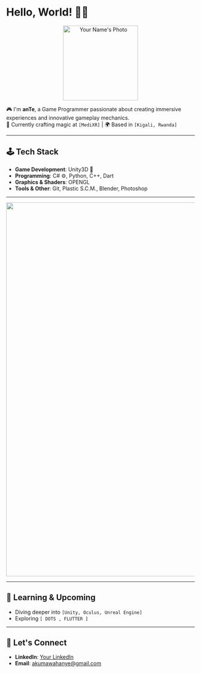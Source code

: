 # Hello, World! 👋🏻

<div align="center">
    <img src="https://github.com/account" alt="Your Name's Photo" width="200">
</div>

🎮 I'm **anTe**, a Game Programmer passionate about creating immersive experiences and innovative gameplay mechanics.  
💼 Currently crafting magic at `[MediXR]` | 🌍 Based in `[Kigali, Rwanda]`

---

## 🕹️ Tech Stack

- **Game Development**: Unity3D 🌌
- **Programming**: C# ⚙️, Python, C++, Dart
- **Graphics & Shaders**: OPENGL
- **Tools & Other**: Git, Plastic S.C.M., Blender, Photoshop

---
<img src="https://github-readme-stats.vercel.app/api?username=Ante-237&show_icons=true&theme=tokyonight" width="1000" />


---

## 🌱 Learning & Upcoming
- Diving deeper into `[Unity, Oculus, Unreal Engine]`
- Exploring `[ DOTS , FLUTTER ]`
---
## 🤝 Let's Connect

- **LinkedIn**: [Your LinkedIn](https://www.linkedin.com/in/nwalahnjie-akumawah-51a88b20b)
- **Email**: [akumawahanye@gmail.com](mailto:akumawahanye@gmail.com)

